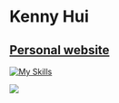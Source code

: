 # Kenny Hui

## [Personal website](https://kennyhui.dev)

[![My Skills](https://skillicons.dev/icons?i=vscode,apple,linux,ts,js,html,css,vite,svelte,tailwind,nodejs,express,cs,bash,powershell,ps,ai,arduino,raspberrypi&perline=7)](https://skillicons.dev)

[![](https://github-readme-stats.vercel.app/api/top-langs/?username=khui0&theme=github_dark&show_icons=true&hide_border=true&layout=compact)](https://github.com/khui0)

